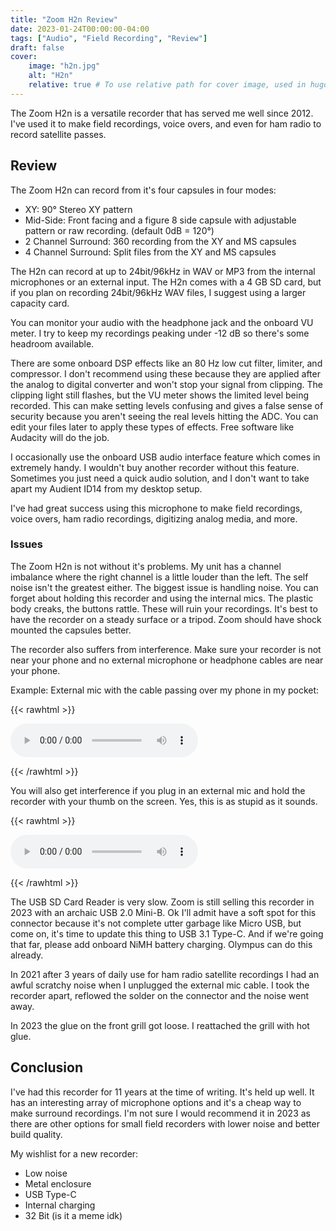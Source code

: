 ```yaml
---
title: "Zoom H2n Review"
date: 2023-01-24T00:00:00-04:00
tags: ["Audio", "Field Recording", "Review"]
draft: false
cover:
    image: "h2n.jpg"
    alt: "H2n"
    relative: true # To use relative path for cover image, used in hugo Page-bundles
---
```


The Zoom H2n is a versatile recorder that has served me well since 2012. I've used it to make field recordings, voice overs, and even for ham radio to record satellite passes. 

## Review

The Zoom H2n can record from it's four capsules in four modes:

- XY: 90° Stereo XY pattern
- Mid-Side: Front facing and a figure 8 side capsule with adjustable pattern or raw recording. (default 0dB = 120°)
- 2 Channel Surround: 360 recording from the XY and MS capsules
- 4 Channel Surround: Split files from the XY and MS capsules

The H2n can record at up to 24bit/96kHz in WAV or MP3 from the internal microphones or an external input. The H2n comes with a 4 GB SD card, but if you plan on recording 24bit/96kHz WAV files, I suggest using a larger capacity card.

You can monitor your audio with the headphone jack and the onboard VU meter. I try to keep my recordings peaking under -12 dB so there's some headroom available.

There are some onboard DSP effects like an 80 Hz low cut filter, limiter, and compressor. I don't recommend using these because they are applied after the analog to digital converter and won't stop your signal from clipping. The clipping light still flashes, but the VU meter shows the limited level being recorded. This can make setting levels confusing and gives a false sense of security because you aren't seeing the real levels hitting the ADC. You can edit your files later to apply these types of effects. Free software like Audacity will do the job.

I occasionally use the onboard USB audio interface feature which comes in extremely handy. I wouldn't buy another recorder without this feature. Sometimes you just need a quick audio solution, and I don't want to take apart my Audient ID14 from my desktop setup.

I've had great success using this microphone to make field recordings, voice overs, ham radio recordings, digitizing analog media, and more. 

### Issues

The Zoom H2n is not without it's problems. My unit has a channel imbalance where the right channel is a little louder than the left. The self noise isn't the greatest either. The biggest issue is handling noise. You can forget about holding this recorder and using the internal mics. The plastic body creaks, the buttons rattle. These will ruin your recordings. It's best to have the recorder on a steady surface or a tripod. Zoom should have shock mounted the capsules better.

The recorder also suffers from interference. Make sure your recorder is not near your phone and no external microphone or headphone cables are near your phone. 

Example: External mic with the cable passing over my phone in my pocket:

{{< rawhtml >}}
</p><audio controls>
  <source src="cell.opus" type="audio/ogg"  type="audio/ogg; codecs=opus" />
</audio>
<p>
{{< /rawhtml >}}

You will also get interference if you plug in an external mic and hold the recorder with your thumb on the screen. Yes, this is as stupid as it sounds.

{{< rawhtml >}}
</p><audio controls>
  <source src="screen.opus" type="audio/ogg"  type="audio/ogg; codecs=opus" />
</audio>
<p>
{{< /rawhtml >}}

The USB SD Card Reader is very slow. Zoom is still selling this recorder in 2023 with an archaic USB 2.0 Mini-B. Ok I'll admit have a soft spot for this connector because it's not complete utter garbage like Micro USB, but come on, it's time to update this thing to USB 3.1 Type-C. And if we're going that far, please add onboard NiMH battery charging. Olympus can do this already.

In 2021 after 3 years of daily use for ham radio satellite recordings I had an awful scratchy noise when I unplugged the external mic cable. I took the recorder apart, reflowed the solder on the connector and the noise went away.

In 2023 the glue on the front grill got loose. I reattached the grill with hot glue.

## Conclusion

I've had this recorder for 11 years at the time of writing. It's held up well. It has an interesting array of microphone options and it's a cheap way to make surround recordings. I'm not sure I would recommend it in 2023 as there are other options for small field recorders with lower noise and better build quality.

My wishlist for a new recorder:
- Low noise
- Metal enclosure
- USB Type-C
- Internal charging
- 32 Bit (is it a meme idk)